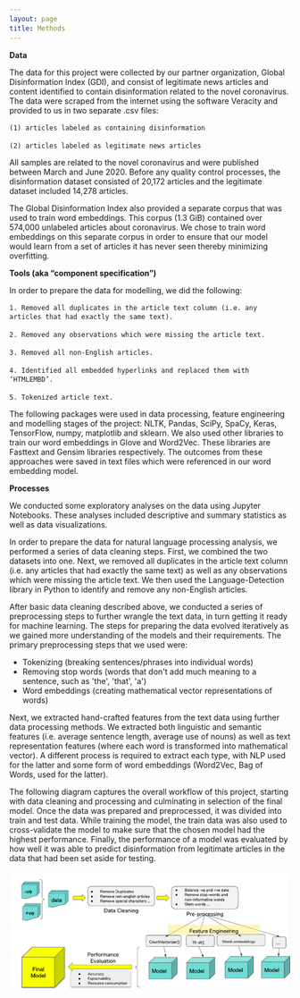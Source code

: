 ```yaml
---
layout: page
title: Methods
---
```


**Data**

The data for this project were collected by our partner organization, Global Disinformation Index (GDI), and consist of legitimate news articles and content identified to contain disinformation related to the novel coronavirus. The data were scraped from the internet using the software Veracity and provided to us in two separate .csv files:

    (1) articles labeled as containing disinformation

    (2) articles labeled as legitimate news articles 

All samples are related to the novel coronavirus and were published between March and June 2020. Before any quality control processes, the disinformation dataset consisted of 20,172 articles and the legitimate dataset included 14,278 articles. 

The Global Disinformation Index also provided a separate corpus that was used to train word embeddings. This corpus (1.3 GiB) contained over 574,000 unlabeled articles about coronavirus. We chose to train word embeddings on this separate corpus in order to ensure that our model would learn from a set of articles it has never seen thereby minimizing overfitting.

**Tools (aka “component specification”)**

In order to prepare the data for modelling, we did the following:

    1. Removed all duplicates in the article text column (i.e. any articles that had exactly the same text).

    2. Removed any observations which were missing the article text.

    3. Removed all non-English articles. 

    4. Identified all embedded hyperlinks and replaced them with ‘HTMLEMBD’. 

    5. Tokenized article text. 

The following packages were used in data processing, feature engineering and modelling stages of the project:  NLTK, Pandas, SciPy, SpaCy,  Keras, TensorFlow, numpy, matplotlib and sklearn. We also used other libraries to train our word embeddings in Glove and Word2Vec. These libraries are Fasttext and Gensim libraries respectively. The outcomes from these approaches were saved in text files which were referenced in our word embedding model.

**Processes**

We conducted some exploratory analyses on the data using Jupyter Notebooks. These analyses included descriptive and summary statistics as well as data visualizations. 

In order to prepare the data for natural language processing analysis, we performed a series of data cleaning steps. First, we combined the two datasets into one. Next, we removed all duplicates in the article text column (i.e. any articles that had exactly the same text) as well as any observations which were missing the article text. We then used the Language-Detection library in Python to identify and remove any non-English articles. 

After basic data cleaning described above, we conducted a series of preprocessing steps to further wrangle the text data, in turn getting it ready for machine learning. The steps for preparing the data evolved iteratively as we gained more understanding of the models and their requirements. The primary preprocessing steps that we used were:

* Tokenizing (breaking sentences/phrases into individual words)
* Removing stop words (words that don't add much meaning to a sentence, such as 'the', 'that', 'a')
* Word embeddings (creating mathematical vector representations of words)

Next, we extracted hand-crafted features from the text data using further data processing methods. We extracted both linguistic and semantic features (i.e. average sentence length, average use of nouns) as well as text representation features (where each word is transformed into mathematical vector). A different process is required to extract each type, with NLP used for the latter and some form of word embeddings (Word2Vec, Bag of Words, used for the latter). 

The following diagram captures the overall workflow of this project, starting with data cleaning and processing and culminating in selection of the final model. Once the data was prepared and preprocessed, it was divided into train and test data. While training the model, the train data was also used to cross-validate the model to make sure that the chosen model had the highest performance. Finally, the performance of a model was evaluated by how well it was able to predict disinformation from legitimate articles in the data that had been set aside for testing.

![Image of disinformation narratives](assets/img/Pipeline.png) 
